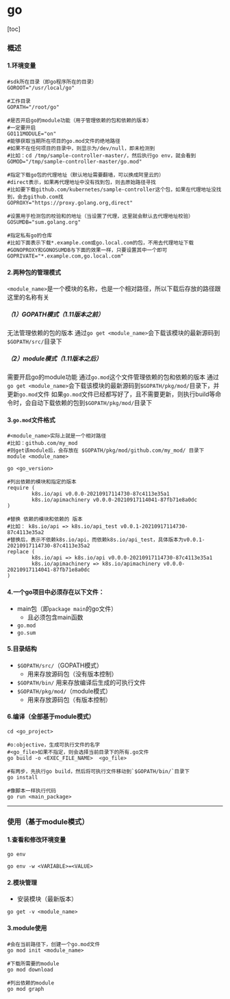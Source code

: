 # go

[toc]

### 概述

#### 1.环境变量
```shell
#sdk所在目录（即go程序所在的目录）
GOROOT="/usr/local/go"

#工作目录
GOPATH="/root/go"

#是否开启go的module功能（用于管理依赖的包和依赖的版本）
#一定要开启
GO111MODULE="on"
#能够获取当期所在项目的go.mod文件的绝地路径
#如果不在任何项目的目录中，则显示为/dev/null，即未检测到
#比如：cd /tmp/sample-controller-master/，然后执行go env，就会看到
GOMOD="/tmp/sample-controller-master/go.mod"

#指定下载go包的代理地址（默认地址需要翻墙，可以换成阿里云的）
#direct表示，如果再代理地址中没有找到包，则去原始路径寻找
#比如要下载github.com/kubernetes/sample-controller这个包，如果在代理地址没找到，会去github.com找
GOPROXY="https://proxy.golang.org,direct"

#设置用于检测包的校验和的地址（当设置了代理，这里就会默认去代理地址校验）
GOSUMDB="sum.golang.org"

#指定私有go的仓库
#比如下面表示下载*.example.com或go.local.com的包，不用去代理地址下载
#GONOPROXY和GONOSUMDB与下面的效果一样，只要设置其中一个即可
GOPRIVATE="*.example.com,go.local.com"
```

#### 2.两种包的管理模式
`<module_name>`是一个模块的名称，也是一个相对路径，所以下载后存放的路径跟这里的名称有关

##### （1）GOPATH模式（1.11版本之前）
无法管理依赖的包的版本
通过`go get <module_name>`会下载该模块的最新源码到`$GOPATH/src/`目录下

##### （2）module模式（1.11版本之后）
需要开启go的module功能
通过`go.mod`这个文件管理依赖的包和依赖的版本
通过`go get <module_name>`会下载该模块的最新源码到`$GOPATH/pkg/mod/`目录下，并更新`go.mod`文件
如果`go.mod`文件已经都写好了，且不需要更新，则执行build等命令时，会自动下载依赖的包到`$GOPATH/pkg/mod/`目录下

#### 3.`go.mod`文件格式
```shell
#<module_name>实际上就是一个相对路径
#比如：github.com/my_mod
#则get该module后，会存放在 $GOPATH/pkg/mod/github.com/my_mod/ 目录下
module <module_name>

go <go_version>

#列出依赖的模块和指定的版本
require (
        k8s.io/api v0.0.0-20210917114730-87c4113e35a1
        k8s.io/apimachinery v0.0.0-20210917114041-87fb71e8a0dc
)

#替换 依赖的模块和依赖的 版本
#比如： k8s.io/api => k8s.io/api_test v0.0.1-20210917114730-87c4113e35a2
#替换后，表示不依赖k8s.io/api，而依赖k8s.io/api_test，具体版本为v0.0.1-20210917114730-87c4113e35a2
replace (
        k8s.io/api => k8s.io/api v0.0.0-20210917114730-87c4113e35a1
        k8s.io/apimachinery => k8s.io/apimachinery v0.0.0-20210917114041-87fb71e8a0dc
)

```

#### 4.一个go项目中必须存在以下文件：
* main包（即`package main`的go文件）
  * 且必须包含main函数
* `go.mod`
* `go.sum`

#### 5.目录结构
* `$GOPATH/src/`（GOPATH模式）
  * 用来存放源码包（没有版本控制）
* `$GOPATH/bin/`
用来存放编译后生成的可执行文件
* `$GOPATH/pkg/mod/`（module模式）
  * 用来存放源码包（有版本控制）

#### 6.编译（全部基于module模式）

```shell
cd <go_project>

#o:objective，生成可执行文件的名字
#<go_file>如果不指定，则会选择当前目录下的所有.go文件
go build -o <EXEC_FILE_NAME>  <go_file>   

#有两步，先执行go build，然后将可执行文件移动到`$GOPATH/bin/`目录下
go install

#像脚本一样执行代码
go run <main_package>
```

***

### 使用（基于module模式）

#### 1.查看和修改环境变量
```shell
go env

go env -w <VARIABLE>=<VALUE>
```

#### 2.模块管理
* 安装模块（最新版本）
```shell
go get -v <module_name>
```

#### 3.module使用
```shell
#会在当前路径下，创建一个go.mod文件
go mod init <module_name>

#下载所需要的module
go mod download

#列出依赖的module
go mod graph
```
